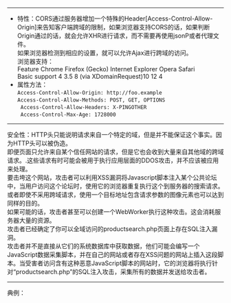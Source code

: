 ------
* 特性：CORS通过服务器增加一个特殊的Header[Access-Control-Allow-Origin]来告知客户端跨域的限制，如果浏览器支持CORS的话，如果判断Origin通过的话，就会允许XHR进行请求，而不需要再使用jsonP或者代理文件。<br>
      如果浏览器检测到相应的设置，就可以允许Ajax进行跨域的访问。<br>
      浏览器支持：<br>
      Feature    	Chrome 	Firefox (Gecko) 	Internet Explorer    	Opera 	Safari<br>
      Basic support 	4 	    3.5         8 (via XDomainRequest)10 	  12    	4<br>
* 属性方法：<br>
      `Access-Control-Allow-Origin: http://foo.example`<br>
      `Access-Control-Allow-Methods: POST, GET, OPTIONS`<br>
     ` Access-Control-Allow-Headers: X-PINGOTHER`<br>
     ` Access-Control-Max-Age: 1728000`<br>

------
安全性：HTTP头只能说明请求来自一个特定的域，但是并不能保证这个事实。因为HTTP头可以被伪造。<br>
      即便页面只允许来自某个信任网站的请求，但是它也会收到大量来自其他域的跨域请求。.这些请求有时可能会被用于执行应用层面的DDOS攻击，并不应该被应用来处理。<br>
      要击垮这个网站，攻击者可以利用XSS漏洞将Javascript脚本注入某个公共论坛中，当用户访问这个论坛时，使用它的浏览器重复执行这个到服务器的搜索请求。或者即使不采用跨域请求，使用一个目标地址包含请求参数的图像元素也可以达到同样的目的。<br>
      如果可能的话，攻击者甚至可以创建一个WebWorker执行这种攻击。这会消耗服务器大量的资源。<br>
      攻击者已经确定了你可以全域访问的productsearch.php页面上存在SQL注入漏洞。<br> 攻击者并不是直接从它们的系统数据库中获取数据，他们可能会编写一个JavaScript数据采集脚本，并在自己的网站或者存在XSS问题的网站上插入这段脚本。当受害者访问含有这种恶意JavaScript脚本的网站时，它的浏览器将执行针对“productsearch.php”的SQL注入攻击，采集所有的数据并发送给攻击者。<br>

------
典例：
